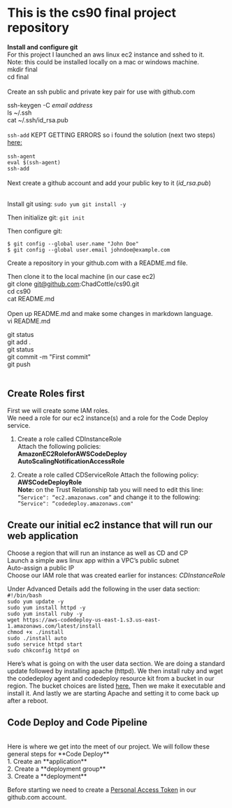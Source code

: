 # This is the cs90 final project repository <br/>

**Install and configure git**<br/>
For this project I launched an aws linux ec2 instance and sshed to it.<br/>
Note: this could be installed locally on a mac or windows machine.<br/>
mkdir final <br/>
cd final <br/>
<br/>
Create an ssh public and private key pair for use with github.com<br/>

ssh-keygen -C *email address*  <br/>
ls ~/.ssh <br/>
cat ~/.ssh/id_rsa.pub <br/>
<br/> 
`ssh-add` KEPT GETTING ERRORS so i found the solution (next two steps) [here:](https://coderwall.com/p/rdi_wq/fix-could-not-open-a-connection-to-your-authentication-agent-when-using-ssh-add) <br/>
<br/>
`ssh-agent` <br/>
`eval $(ssh-agent)` <br/>
`ssh-add` <br/>
<br/>
Next create a github account and add your public key to it (*id_rsa.pub*)<br/>
<br/>

Install git using:  `sudo yum git install -y`<br/>

Then initialize git:  `git init`<br/>

Then configure git:

`$ git config --global user.name "John Doe"`<br/>
`$ git config --global user.email johndoe@example.com`<br/>

Create a repository in your github.com with a README.md file.<br/>

Then clone it to the local machine (in our case ec2)<br/>
git clone git@github.com:ChadCottle/cs90.git <br/>
cd cs90 <br/>
cat README.md <br/>
<br/>
Open up README.md and make some changes in markdown language.<br/>
vi README.md <br/>

git status <br/>
git add . <br/>
git status <br/>
git commit -m "First commit" <br/> 
git push<br/>
<br/>
## Create Roles first<br/>

First we will create some IAM roles.<br/>
We need a role for our ec2 instance(s) and a role for the Code Deploy service.<br/>

1. Create a role called CDInstanceRole<br/>
Attach the following policies:<br/>
**AmazonEC2RoleforAWSCodeDeploy**<br/>
**AutoScalingNotificationAccessRole<br/>**

2. Create a role called CDServiceRole
Attach the following policy:<br/>
**AWSCodeDeployRole**<br/>
**Note:** on the Trust Relationship tab you will need to edit this line:<br/>
`”Service": “ec2.amazonaws.com”` and change it to the following: `”Service": “codedeploy.amazonaws.com"`<br>

## Create our initial ec2 instance that will run our web application<br/>
Choose a region that will run an instance as well as CD and CP<br/>
Launch a simple aws linux app within a VPC’s public subnet<br/>
Auto-assign a public IP<br/>
Choose our IAM role that was created earlier for instances: *CDInstanceRole*<br/>


Under Advanced Details add the following in the user data section:<br/>
`#!/bin/bash`<br/>
`sudo yum update -y`<br/>
`sudo yum install httpd -y`<br/>
`sudo yum install ruby -y`<br/>
`wget https://aws-codedeploy-us-east-1.s3.us-east-1.amazonaws.com/latest/install`<br/>
`chmod +x ./install`<br/>
`sudo ./install auto`<br/>
`sudo service httpd start`<br/>
`sudo chkconfig httpd on`<br/>

Here’s what is going on with the user data section.  We are doing a standard update followed by installing apache (httpd).
We then install ruby and wget the codedeploy agent and codedeploy resource kit from a bucket in our region. The bucket choices are listed [here.](https://docs.aws.amazon.com/codedeploy/latest/userguide/resource-kit.html#resource-kit-bucket-names)
Then we make it executable and install it.  And lastly we are starting Apache and setting it to come back up after a reboot.<br/>

## Code Deploy and Code Pipeline<br/>
<br/>
Here is where we get into the meet of our project.  We will follow these general steps for **Code Deploy** <br/>
1. Create an **application** <br/>
2. Create a **deployment group** <br/>
3. Create a **deployment** <br/>

Before starting we need to create a [Personal Access Token](https://help.github.com/en/github/authenticating-to-github/creating-a-personal-access-token-for-the-command-line) in our github.com account. 
